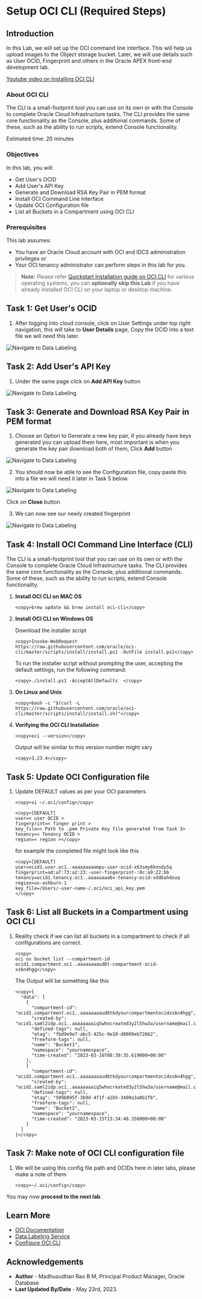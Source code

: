 # Setup OCI CLI (Required Steps)

## Introduction

In this Lab, we will set up the OCI command line interface. This will help us upload images to the Object storage bucket. Later, we will use details such as User OCID, Fingerprint and others in the Oracle APEX front-end development lab.  

[Youtube video on Installing OCI CLI](youtube:nqMAXuqtlW8:large)

### About OCI CLI

The CLI is a small-footprint tool you can use on its own or with the Console to complete Oracle Cloud Infrastructure tasks. The CLI provides the same core functionality as the Console, plus additional commands. Some of these, such as the ability to run scripts, extend Console functionality.

Estimated time: 20 minutes

### Objectives

In this lab, you will:

* Get User's OCID
* Add User's API Key
* Generate and Download RSA Key Pair in PEM format
* Install OCI Command Line Interface
* Update OCI Configuration file
* List all Buckets in a Compartment using OCI CLI

### Prerequisites

This lab assumes:

* You have an Oracle Cloud account with OCI and IDCS administration privileges or
* Your OCI tenancy administrator can perform steps in this lab for you.

> **Note:** Please refer [Quickstart Installation guide on OCI CLI](https://docs.oracle.com/en-us/iaas/Content/API/SDKDocs/cliinstall.htm) for various operating systems, you can **optionally skip this Lab** if you have already installed OCI CLI on your laptop or desktop machine.


## Task 1: Get User's OCID

1. After logging into cloud console, click on User Settings under top right navigation, this will take to **User Details** page,
Copy the OCID into a text file we will need this later.

  ![Navigate to Data Labeling](images/user-ocid.png " ") 

## Task 2: Add User's API Key

1. Under the same page click on **Add API Key** button

  ![Navigate to Data Labeling](images/add-api-keys.png " ") 

## Task 3: Generate and Download RSA Key Pair in PEM format

1. Choose an Option to Generate a new key pair, if you already have keys generated you can upload them here, most important is when you generate the key pair download both of them, Click **Add** button

  ![Navigate to Data Labeling](images/gen-key-pair.png " ") 

2. You should now be able to see the Configuration file, copy paste this into a file we will need it later in Task 5 below.

  ![Navigate to Data Labeling](images/config-preview.png " ") 

Click on **Close** button

3. We can now see our newly created fingerprint

  ![Navigate to Data Labeling](images/fingerprint.png " ") 

## Task 4: Install OCI Command Line Interface (CLI)

The CLI is a small-footprint tool that you can use on its own or with the Console to complete Oracle Cloud Infrastructure tasks. The CLI provides the same core functionality as the Console, plus additional commands. Some of these, such as the ability to run scripts, extend Console functionality.

1. **Install OCI CLI on MAC OS**

    ```text
    <copy>brew update && brew install oci-cli</copy>
    ``` 
2. **Install OCI CLI on Windows OS**

    Download the installer script

    ```text
    <copy>Invoke-WebRequest https://raw.githubusercontent.com/oracle/oci-cli/master/scripts/install/install.ps1 -OutFile install.ps1</copy>
    ```

    To run the installer script without prompting the user, accepting the default settings, run the following command:

    ```text
    <copy>./install.ps1 -AcceptAllDefaults  </copy>
    ```

3. **On Linux and Unix**

    ```text
    <copy>bash -c "$(curl -L https://raw.githubusercontent.com/oracle/oci-cli/master/scripts/install/install.sh)"</copy>
    ```

4. **Verifying the OCI CLI Installation**

    ```text
    <copy>oci --version</copy>
    ```

    Output will be similar to this version number might vary

    ```text
    <copy>3.23.4</copy>
    ```

## Task 5: Update OCI Configuration file

1. Update DEFAULT values as per your OCI parameters

    ```text
    <copy>vi ~/.oci/config</copy>
    ```
    
    ```text
    <copy>[DEFAULT]
    user=< user OCID >
    fingerprint=< finger print >
    key_file=< Path to .pem Private Key file generated from Task 3>
    tenancy=< Tenancy OCID >
    region=< region ></copy>
    ```

    for example the completed file might look like this

    ```text
    <copy>[DEFAULT]
    user=ocid1.user.oc1..aaaaaaaaompu-user-ocid-x63smy6knndy5q
    fingerprint=ad:a7:73:a2:23:-user-fingerprint-:0c:a9:22:bb
    tenancy=ocid1.tenancy.oc1..aaaaaaaa6v-tenancy-ocid-sdd6ahdouq
    region=us-ashburn-1
    key_file=/Users/-user-name-/.oci/oci_api_key.pem
    </copy>
    ```

## Task 6: List all Buckets in a Compartment using OCI CLI

1. Reality check if we can list all buckets in a compartment to check if all configurations are correct.

    ```text
    <copy> 
    oci os bucket list --compartment-id ocid1.compartment.oc1..aaaaaaaaud6t-compartment-ocid-xs6n4hgg</copy>
    ```

    The Output will be something like this

    ```text
    <copy>{
      "data": [
        {
          "compartment-id": "ocid1.compartment.oc1..aaaaaaaaud6tkdyourcompartmentocidxs6n4hgg",
          "created-by": "ocid1.saml2idp.oc1..aaaaaaaaiq5whocreated3y2l5hw3a/username@mail.com",
          "defined-tags": null,
          "etag": "fbd9e9e7-abc5-425c-9e10-d8009eb72662",
          "freeform-tags": null,
          "name": "Bucket1",
          "namespace": "yournamespace",
          "time-created": "2023-03-16T08:39:35.619000+00:00"
        },
        {
          "compartment-id": "ocid1.compartment.oc1..aaaaaaaaud6tkdyourcompartmentocidxs6n4hgg",
          "created-by": "ocid1.saml2idp.oc1..aaaaaaaaiq5whocreated3y2l5hw3a/username@mail.com",
          "defined-tags": null,
          "etag": "509b095f-3b9d-4f1f-a2b5-3490a3a8b1fb",
          "freeform-tags": null,
          "name": "Bucket2",
          "namespace": "yournamespace",
          "time-created": "2023-03-15T13:34:40.356000+00:00"
        }
      ]
    }</copy>
    ```

## Task 7: Make note of OCI CLI configuration file

1. We will be using this config file path and OCIDs here in later labs, please make a note of them  

    ```text
    <copy>~/.oci/config</copy>
    ```

You may now **proceed to the next lab**.

## Learn More
 
* [OCI Documentation](https://docs.oracle.com/en-us/iaas/Content/home.htm)
* [Data Labeling Service](https://docs.oracle.com/en-us/iaas/data-labeling/data-labeling/using/about.htm)
* [Configure OCI CLI](https://docs.oracle.com/en-us/iaas/Content/API/SDKDocs/cliconfigure.htm)

## Acknowledgements

* **Author** - Madhusudhan Rao B M, Principal Product Manager, Oracle Database
* **Last Updated By/Date** - May 23rd, 2023.